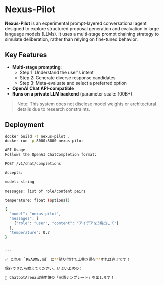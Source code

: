 # Nexus-Pilot

**Nexus-Pilot** is an experimental prompt-layered conversational agent designed to explore structured proposal generation and evaluation in large language models (LLMs). It uses a multi-stage prompt chaining strategy to simulate deliberation, rather than relying on fine-tuned behavior.

## Key Features

- **Multi-stage prompting**:
  - Step 1: Understand the user's intent
  - Step 2: Generate diverse response candidates
  - Step 3: Meta-evaluate and select a preferred option
- **OpenAI Chat API-compatible**
- **Runs on a private LLM backend** (parameter scale: 100B+)

> Note: This system does not disclose model weights or architectural details due to research constraints.

## Deployment

```bash
docker build -t nexus-pilot .
docker run -p 8000:8000 nexus-pilot

API Usage
Follows the OpenAI ChatCompletion format:

POST /v1/chat/completions

Accepts:

model: string

messages: list of role/content pairs

temperature: float (optional)

{
  "model": "nexus-pilot",
  "messages": [
    {"role": "user", "content": "アイデアを3案出して"}
  ],
  "temperature": 0.7
}


---

✅ これを `README.md` に**貼り付けて上書き保存**すれば完了です！

保存できたら教えてください。いよいよ次の：

📮 ChatbotArena出場申請の「英語テンプレート」を出します！
